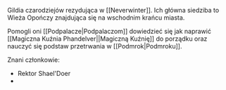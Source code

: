 Gildia czarodziejów rezydująca w [[Neverwinter]]. Ich główna siedziba to Wieża Opończy znajdująca się na wschodnim krańcu miasta.

Pomogli oni [[Podpalacze|Podpalaczom]] dowiedzieć się jak naprawić [[Magiczna Kuźnia Phandelver||Magiczną Kuźnię]] do porządku oraz nauczyć się podstaw przetrwania w [[Podmrok|Podmroku]].

Znani członkowie:
- Rektor Shael'Doer
- 
